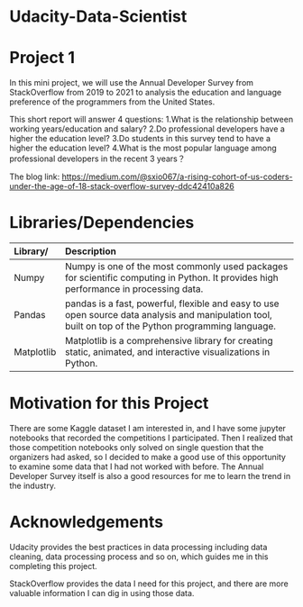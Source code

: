 # Udacity-Data-Scientist
# Project 1

In this mini project, we will use the Annual Developer Survey from StackOverflow from 2019 to 2021 to analysis the education and language preference of the programmers from the United States.

This short report will answer 4 questions:
1.What is the relationship between working years/education and salary?
2.Do professional developers have a higher the education level?
3.Do students in this survey tend to have a higher the education level?
4.What is the most popular language among professional developers in the recent 3 years？

The blog link: https://medium.com/@sxio067/a-rising-cohort-of-us-coders-under-the-age-of-18-stack-overflow-survey-ddc42410a826
# Libraries/Dependencies

| Library/ | Description |
| :--- | :--- |
| Numpy |Numpy is one of the most commonly used packages for scientific computing in Python. It provides high performance in processing data. |
| Pandas |pandas is a fast, powerful, flexible and easy to use open source data analysis and manipulation tool, built on top of the Python programming language. |
| Matplotlib |Matplotlib is a comprehensive library for creating static, animated, and interactive visualizations in Python. |


# Motivation for this Project

There are some Kaggle dataset I am interested in, and I have some jupyter notebooks that recorded the competitions I participated. 
Then I realized that those competition notebooks only solved on single question that the organizers had asked, so I decided to make a good use of this opportunity to examine some data that I had not worked with before.
The Annual Developer Survey itself is also a good resources for me to learn the trend in the industry.



# Acknowledgements

Udacity provides the best practices in data processing including data cleaning, data processing process and so on, which guides me in this completing this project.

StackOverflow provides the data I need for this project, and there are more valuable information I can dig in using those data.